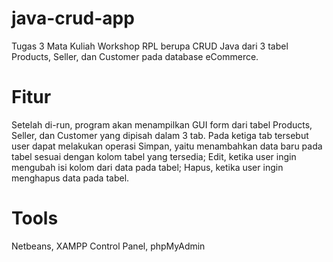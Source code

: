 # java-crud-app
Tugas 3 Mata Kuliah Workshop RPL berupa CRUD Java dari 3 tabel Products, Seller, dan Customer pada database eCommerce.

# Fitur
Setelah di-run, program akan menampilkan GUI form dari tabel Products, Seller, dan Customer yang dipisah dalam 3 tab. Pada ketiga tab tersebut user dapat melakukan operasi Simpan, yaitu menambahkan data baru pada tabel sesuai dengan kolom tabel yang tersedia; Edit, ketika user ingin mengubah isi kolom dari data pada tabel; Hapus, ketika user ingin menghapus data pada tabel.

# Tools
Netbeans, XAMPP Control Panel, phpMyAdmin

